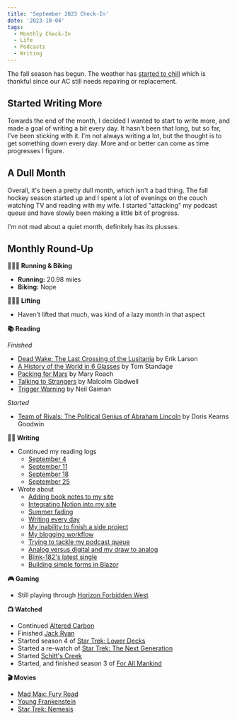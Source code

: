 ```yaml
---
title: 'September 2023 Check-In'
date: '2023-10-04'
tags:
  - Monthly Check-In
  - Life
  - Podcasts
  - Writing
---
```


The fall season has begun. The weather has [started to chill](https://kpwags.com/posts/2023/09/16/summer-is-fading) which is thankful since our AC still needs repairing or replacement.
<!-- excerpt -->

## Started Writing More

Towards the end of the month, I decided I wanted to start to write more, and made a goal of writing a bit every day. It hasn't been that long, but so far, I've been sticking with it. I'm not always writing a lot, but the thought is to get something down every day. More and or better can come as time progresses I figure.

## A Dull Month

Overall, it's been a pretty dull month, which isn't a bad thing. The fall hockey season started up and I spent a lot of evenings on the couch watching TV and reading with my wife. I started "attacking" my podcast queue and have slowly been making a little bit of progress.

I'm not mad about a quiet month, definitely has its plusses.

## Monthly Round-Up

**🏃🏼‍♂️ Running & Biking**

- **Running:** 20.98 miles
- **Biking:** Nope

**🏋🏼‍♂️ Lifting**

- Haven’t lifted that much, was kind of a lazy month in that aspect

**📚 Reading**

*Finished*
- [Dead Wake: The Last Crossing of the Lusitania](https://bookshop.org/p/books/dead-wake-the-last-crossing-of-the-lusitania-erik-larson/7296476?ean=9780307408877) by Erik Larson
- [A History of the World in 6 Glasses](https://bookshop.org/p/books/a-history-of-the-world-in-6-glasses-tom-standage/16634565?ean=9780802715524) by Tom Standage
- [Packing for Mars](https://bookshop.org/p/books/packing-for-mars-the-curious-science-of-life-in-the-void-mary-roach/1517059?ean=9781324036050) by Mary Roach
- [Talking to Strangers](https://bookshop.org/p/books/talking-to-strangers-what-we-should-know-about-the-people-we-don-t-know-malcolm-gladwell/16344994?ean=9780316299220) by Malcolm Gladwell
- [Trigger Warning](https://bookshop.org/p/books/trigger-warning-short-fictions-and-disturbances-neil-gaiman/15543280?ean=9780063075764) by Neil Gaiman

*Started*
- [Team of Rivals: The Political Genius of Abraham Lincoln](https://bookshop.org/books/team-of-rivals-the-political-genius-of-abraham-lincoln/9780743270755) by Doris Kearns Goodwin

**✍🏻 Writing**

- Continued my reading logs
	- [September 4](https://kpwags.com/reading-log/42)
	- [September 11](https://kpwags.com/reading-log/43)
	- [September 18](https://kpwags.com/reading-log/44)
	- [September 25](https://kpwags.com/reading-log/45)
- Wrote about
	- [Adding book notes to my site](https://kpwags.com/posts/2023/09/06/added-book-notes)
	- [Integrating Notion into my site](https://kpwags.com/posts/2023/09/08/integrating-notion-into-my-site)
	- [Summer fading](https://kpwags.com/posts/2023/09/16/summer-is-fading)
	- [Writing every day](https://kpwags.com/posts/2023/09/22/writing-everyday)
	- [My inability to finish a side project](https://kpwags.com/posts/2023/09/23/the-strange-inability-to-finish-a-project)
	- [My blogging workflow](https://kpwags.com/posts/2023/09/25/my-blogging-workflow)
	- [Trying to tackle my podcast queue](https://kpwags.com/posts/2023/09/27/tackling-my-podcast-queue)
	- [Analog versus digital and my draw to analog](https://kpwags.com/posts/2023/09/28/analog-versus-digital)
	- [Blink-182's latest single](https://kpwags.com/posts/2023/09/29/one-more-time-by-blink-182)
	- [Building simple forms in Blazor](https://kpwags.com/posts/2023/09/29/digging-into-blazor-forms)

**🎮 Gaming**

- Still playing through [Horizon Forbidden West](https://www.playstation.com/en-us/games/horizon-forbidden-west/)

**📺 Watched**

- Continued [Altered Carbon](https://www.imdb.com/title/tt2261227/)
- Finished [Jack Ryan](https://www.imdb.com/title/tt5057054/)
- Started season 4 of [Star Trek: Lower Decks](https://www.imdb.com/title/tt9184820/)
- Started a re-watch of [Star Trek: The Next Generation](https://www.imdb.com/title/tt0092455/)
- Started [Schitt's Creek](https://www.imdb.com/title/tt3526078/)
- Started, and finished season 3 of [For All Mankind](https://www.imdb.com/title/tt7772588/)

**🎬 Movies**

- [Mad Max: Fury Road](https://www.imdb.com/title/tt1392190/)
- [Young Frankenstein](https://www.imdb.com/title/tt0072431/)
- [Star Trek: Nemesis](https://www.imdb.com/title/tt0253754/)
